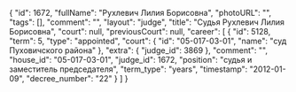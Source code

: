 {
    "id": 1672,
    "fullName": "Рухлевич Лилия Борисовна",
    "photoURL": "",
    "tags": [],
    "comment": "",
    "layout": "judge",
    "title": "Судья Рухлевич Лилия Борисовна",
    "court": null,
    "previousCourt": null,
    "career": [
        {
            "id": 5128,
            "term": 5,
            "type": "appointed",
            "court": {
                "id": "05-017-03-01",
                "name": "суд Пуховичского района"
            },
            "extra": {
                "judge_id": 3869
            },
            "comment": "",
            "house_id": "05-017-03-01",
            "judge_id": 1672,
            "position": "судья и заместитель председателя",
            "term_type": "years",
            "timestamp": "2012-01-09",
            "decree_number": "22"
        }
    ]
}